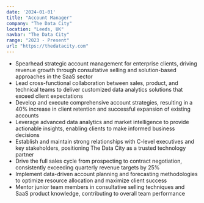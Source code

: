 ```yaml
---
date: '2024-01-01'
title: "Account Manager"
company: "The Data City"
location: "Leeds, UK"
navbar: "The Data City"
range: "2023 - Present"
url: "https://thedatacity.com"
---
```


- Spearhead strategic account management for enterprise clients, driving revenue growth through consultative selling and solution-based approaches in the SaaS sector
- Lead cross-functional collaboration between sales, product, and technical teams to deliver customized data analytics solutions that exceed client expectations
- Develop and execute comprehensive account strategies, resulting in a 40% increase in client retention and successful expansion of existing accounts
- Leverage advanced data analytics and market intelligence to provide actionable insights, enabling clients to make informed business decisions
- Establish and maintain strong relationships with C-level executives and key stakeholders, positioning The Data City as a trusted technology partner
- Drive the full sales cycle from prospecting to contract negotiation, consistently exceeding quarterly revenue targets by 25%
- Implement data-driven account planning and forecasting methodologies to optimize resource allocation and maximize client success
- Mentor junior team members in consultative selling techniques and SaaS product knowledge, contributing to overall team performance 